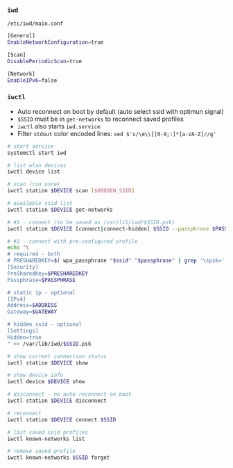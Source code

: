 ### `iwd`

`/etc/iwd/main.conf`
```sh
[General]
EnableNetworkConfiguration=true

[Scan]
DisablePeriodicScan=true

[Network]
EnableIPv6=false
```

### `iwctl`

- Auto reconnect on boot by default (auto select ssid with optimun signal)
- `$SSID` must be in `get-networks` to reconnect saved profiles
- `iwctl` also starts `iwd.service`
- Filter `stdout` color encoded lines: `sed $'s/\e\\[[0-9;:]*[a-zA-Z]//g'`

```sh
# start service
systemctl start iwd

# list wlan devices
iwctl device list

# scan (run once)
iwctl station $DEVICE scan [$HIDDEN_SSID]

# available ssid list
iwctl station $DEVICE get-networks

# #1 - connect (to be saved as /var/lib/iwd/$SSID.psk)
iwctl station $DEVICE [connect|connect-hidden] $SSID --passphrase $PASSPHRASE

# #2 - connect with pre-configured profile
echo "\
# required - both
# PRESHAREDKEY=$( wpa_passphrase "$ssid" "$passphrase" | grep '\spsk=' | cut -d= -f2 )
[Security]
PreSharedKey=$PRESHAREDKEY
Passphrase=$PASSPHRASE

# static ip - optional
[IPv4]
Address=$ADDRESS
Gateway=$GATEWAY

# hidden ssid - optional
[Settings]
Hidden=true
" >> /var/lib/iwd/$SSID.psk

# show current connection status
iwctl station $DEVICE show

# show device info
iwctl device $DEVICE show

# disconnect - no auto reconnect on boot
iwctl station $DEVICE disconnect

# reconnect
iwctl station $DEVICE connect $SSID

# list saved ssid profiles
iwctl known-networks list

# remove saved profile
iwctl known-networks $SSID forget
```
